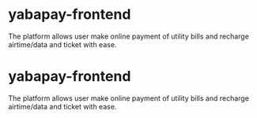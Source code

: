 # yabapay-frontend
The platform allows user make online payment of utility bills and recharge airtime/data and ticket with ease.
# yabapay-frontend
The platform allows user make online payment of utility bills and recharge airtime/data and ticket with ease.
